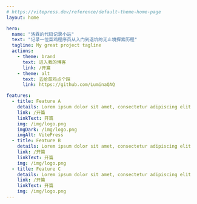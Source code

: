 ```yaml
---
# https://vitepress.dev/reference/default-theme-home-page
layout: home

hero:
  name: "洛霖的代码记录小站"
  text: "记录一位菜鸡程序员从入门到退坑的无止境探索历程"
  tagline: My great project tagline
  actions:
    - theme: brand
      text: 进入我的博客
      link: /开篇
    - theme: alt
      text: 去给菜鸡点个踩
      link: https://github.com/LuminaQAQ

features:
  - title: Feature A
    details: Lorem ipsum dolor sit amet, consectetur adipiscing elit
    link: /开篇
    linkText: 开篇
    img: /img/logo.png
    imgDark: /img/logo.png
    imgAlt: VitePress
  - title: Feature B
    details: Lorem ipsum dolor sit amet, consectetur adipiscing elit
    link: /开篇
    linkText: 开篇
    img: /img/logo.png
  - title: Feature C
    details: Lorem ipsum dolor sit amet, consectetur adipiscing elit
    link: /开篇
    linkText: 开篇
    img: /img/logo.png
---
```

